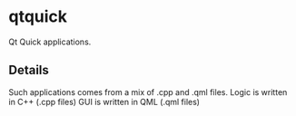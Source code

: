 # qtquick
Qt Quick applications.

## Details
Such applications comes from a mix of .cpp and .qml files.
Logic is written in C++ (.cpp files)
GUI is written in QML (.qml files)

